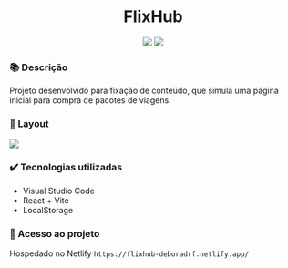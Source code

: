<h1 align="center">FlixHub</h1>
<p align="center">
  <img src="https://img.shields.io/badge/STATUS-CONCLUIDO-green?style=plastic">
  <img src="https://img.shields.io/github/stars/deboradrf?style=social">
</p>

### 📚 Descrição
Projeto desenvolvido para fixação de conteúdo, que simula uma página inicial para compra de pacotes de viagens.

### 🎨 Layout
<img src="https://github.com/user-attachments/assets/242af1f9-0c71-4ff0-bfcf-55fd3195cc1b" />

### ✔️ Tecnologias utilizadas
- Visual Studio Code
- React + Vite
- LocalStorage

### 📁 Acesso ao projeto
Hospedado no Netlify `https://flixhub-deboradrf.netlify.app/`
